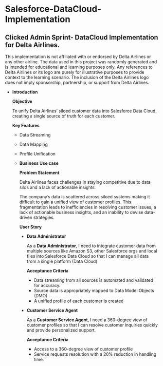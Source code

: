 # Salesforce-DataCloud-Implementation
## Clicked Admin Sprint- DataCloud Implementation for Delta Airlines.

This implementation is not affiliated with or endorsed by Delta Airlines or any other airline. The data used in this project was randomly generated and is intended for educational and learning purposes only. Any references to Delta Airlines or its logo are purely for illustrative purposes to provide context to the learning scenario. The inclusion of the Delta Airlines logo does not imply sponsorship, partnership, or support from Delta Airlines.

- **Introduction**
    
    **Objective**
    
    To unify Delta Airlines’ siloed customer data into Salesforce Data Cloud, creating a single source of truth for each customer.
    
    **Key Features**
    
    - Data Streaming
    - Data Mapping
    - Profile Unification

  - **Business Use case**
    
    **Problem Statement**
    
    Delta Airlines faces challenges in staying competitive due to data silos and a lack of actionable insights.
    
    The company’s data is scattered across siloed systems making it difficult to gain a unified view of customer profiles. This fragmentation leads to inefficiencies in resolving customer issues, a lack of actionable business insights, and an inability to devise data-driven strategies.
    
    **User Story**
    
    - **Data Administrator**
        
        As a **Data Administrator**, I need to integrate customer data from multiple sources like Amazon S3, other Salesforce orgs and local files into Salesforce Data Cloud so that I can manage all data from a single platform (Data Cloud)
        
        **Acceptance Criteria**
        
        - Data streaming from all sources is automated and validated for accuracy.
        - Source data is appropriately mapped to Data Model Objects (DMO)
        - A unified profile of each customer is created
    - **Customer Service Agent**
        
        As a **Customer Service Agent**, I need a 360-degree view of customer profiles so that I can resolve customer inquiries quickly and provide personalized support.
        
        **Acceptance Criteria**
        
        - Access to a 360-degree view of customer profile
        - Service requests resolution with a 20% reduction in handling time.

    

